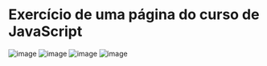 # Exercício de uma página do curso de JavaScript
![image](https://github.com/user-attachments/assets/b33c31a5-1cb9-4f48-b845-c6fa7af87ebd)
![image](https://github.com/user-attachments/assets/4581ca10-332c-4b5b-af9b-0416a92dbc47)
![image](https://github.com/user-attachments/assets/c27d44cd-5ff3-4004-b092-12f013450f24)
![image](https://github.com/user-attachments/assets/38f8d521-1fff-491f-9a66-91896fdd7dba)

